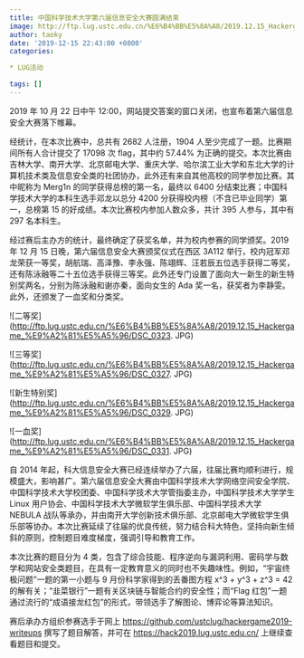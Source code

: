 ```yaml
---
title: 中国科学技术大学第六届信息安全大赛圆满结束
image: http://ftp.lug.ustc.edu.cn/%E6%B4%BB%E5%8A%A8/2019.12.15_Hackergame_%E9%A2%81%E5%A5%96/DSC_0323. JPG
author: taoky
date: '2019-12-15 22:43:00 +0800'
categories:

* LUG活动

tags: []
---
```


2019 年 10 月 22 日中午 12:00，网站提交答案的窗口关闭，也宣布着第六届信息安全大赛落下帷幕。

经统计，在本次比赛中，总共有 2682 人注册，1904 人至少完成了一题。比赛期间所有人合计提交了 17098 次 flag，其中约 57.44% 为正确的提交。本次比赛由吉林大学、南开大学、北京邮电大学、重庆大学、哈尔滨工业大学和东北大学的计算机技术类及信息安全类的社团协办，此外还有来自其他高校的同学参加比赛。其中昵称为 Merg1n 的同学获得总榜的第一名，最终以 6400 分结束比赛；中国科学技术大学的本科生选手邓龙以总分 4200 分获得校内榜（不含已毕业同学）第一，总榜第 15 的好成绩。本次比赛校内参加人数众多，共计 395 人参与，其中有 297 名本科生。

经过赛后主办方的统计，最终确定了获奖名单，并为校内参赛的同学颁奖。2019 年 12 月 15 日晚，第六届信息安全大赛颁奖仪式在西区 3A112 举行，校内冠军邓龙荣获一等奖，胡航瑞、高泽豫、李永强、陈翊辉、汪若辰五位选手获得二等奖，还有陈泳融等二十五位选手获得三等奖。此外还专门设置了面向大一新生的新生特别奖两名，分别为陈泳融和谢亦秦，面向女生的 Ada 奖一名，获奖者为李静雯。此外，还颁发了一血奖和分类奖。

![二等奖](http://ftp.lug.ustc.edu.cn/%E6%B4%BB%E5%8A%A8/2019.12.15_Hackergame_%E9%A2%81%E5%A5%96/DSC_0323. JPG)

![三等奖](http://ftp.lug.ustc.edu.cn/%E6%B4%BB%E5%8A%A8/2019.12.15_Hackergame_%E9%A2%81%E5%A5%96/DSC_0327. JPG)

![新生特别奖](http://ftp.lug.ustc.edu.cn/%E6%B4%BB%E5%8A%A8/2019.12.15_Hackergame_%E9%A2%81%E5%A5%96/DSC_0329. JPG)

![一血奖](http://ftp.lug.ustc.edu.cn/%E6%B4%BB%E5%8A%A8/2019.12.15_Hackergame_%E9%A2%81%E5%A5%96/DSC_0331. JPG)

自 2014 年起，科大信息安全大赛已经连续举办了六届，往届比赛均顺利进行，规模盛大，影响甚广。第六届信息安全大赛由中国科学技术大学网络空间安全学院、中国科学技术大学校团委、中国科学技术大学管指委主办，中国科学技术大学学生 Linux 用户协会、中国科学技术大学微软学生俱乐部、中国科学技术大学 NEBULA 战队等承办，并由南开大学创新技术俱乐部、北京邮电大学微软学生俱乐部等协办。本次比赛延续了往届的优良传统，努力结合科大特色，坚持向新生倾斜的原则，控制题目难度梯度，强调引导和教育工作。

本次比赛的题目分为 4 类，包含了综合技能、程序逆向与漏洞利用、密码学与数学和网站安全类题目，在具有一定教育意义的同时也不失趣味性。例如，“宇宙终极问题”一题的第一小题与 9 月份科学家得到的丢番图方程 x^3 + y^3 + z^3 = 42 的解有关；“韭菜银行”一题有关区块链与智能合约的安全性；而“Flag 红包”一题通过流行的“成语接龙红包”的形式，带领选手了解图论、博弈论等算法知识。

赛后承办方组织参赛选手于网上 https://github.com/ustclug/hackergame2019-writeups 撰写了题目解答，并可在 https://hack2019.lug.ustc.edu.cn/ 上继续查看题目和提交。
